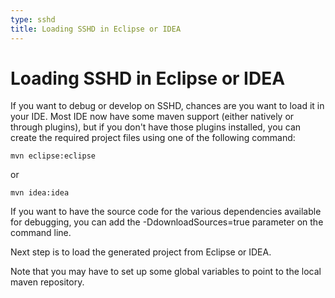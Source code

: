 ```yaml
---
type: sshd
title: Loading SSHD in Eclipse or IDEA
---
```


# Loading SSHD in Eclipse or IDEA

If you want to debug or develop on SSHD, chances are you want to load it in your IDE. Most IDE now have some maven support (either natively or through plugins), but if you don't have those plugins installed, you can create the required project files using one of the following command:

    mvn eclipse:eclipse

or 

    mvn idea:idea

If you want to have the source code for the various dependencies available for debugging, you can add the -DdownloadSources=true parameter on the command line.

Next step is to load the generated project from Eclipse or IDEA.

Note that you may have to set up some global variables to point to the local maven repository.



